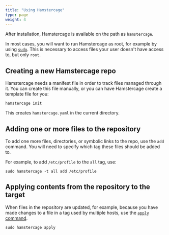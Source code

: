 ```yaml
---
title: "Using Hamstercage"
type: page
weight: 4
---
```

After installation, Hamstercage is available on the path as `hamstercage`.

In most cases, you will want to run Hamstercage as root, for example by using [`sudo`](https://www.sudo.ws). This is necessary to access files your user doesn't have access to, but only `root`.

## Creating a new Hamstercage repo

Hamstercage needs a manifest file in order to track files managed through it. You can create this file manually, or you can have Hamstercage create a template file for you:

```shell
hamstercage init
```

This creates `hamstercage.yaml` in the current directory.

## Adding one or more files to the repository

To add one more files, directories, or symbolic links to the repo, use the `add` command. You will need to specify which tag these files should be added to.

For example, to add `/etc/profile` to the `all` tag, use:
```shell
sudo hamstercage -t all add /etc/profile
```

## Applying contents from the repository to the target

When files in the repository are updated, for example, because you have made changes to a file in a tag used by multiple hosts, use the [`apply` command](../command-reference#applying-files-apply).

```shell
sudo hamstercage apply
```
